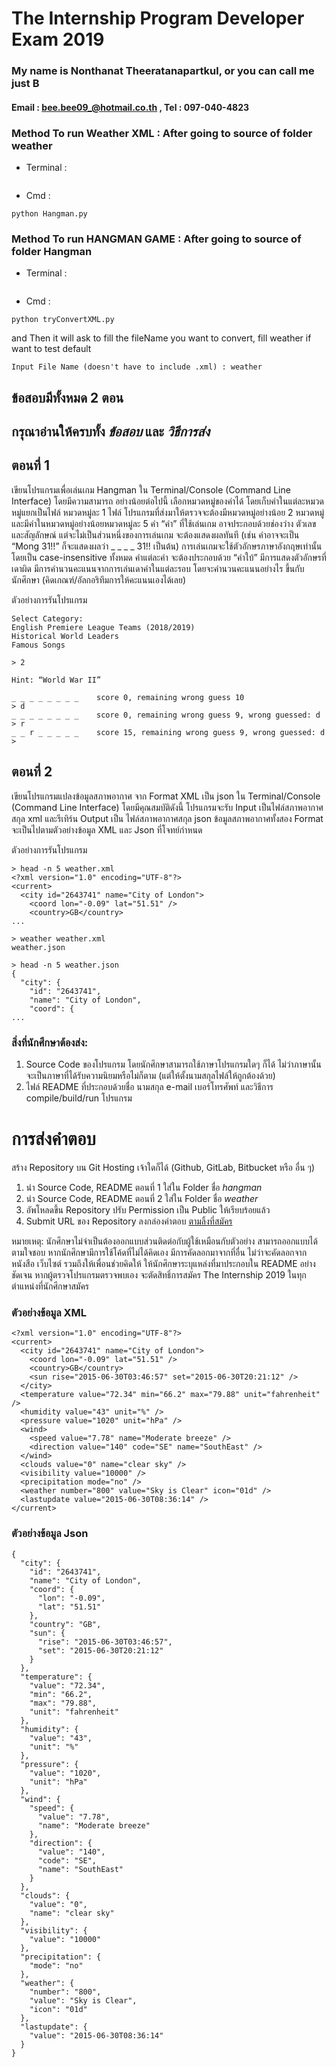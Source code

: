# The Internship Program Developer Exam 2019
### My name is Nonthanat Theeratanapartkul, or you can call me just B

#### Email : bee.bee09_@hotmail.co.th , Tel : 097-040-4823

### Method To run Weather XML : After going to source of folder weather

- Terminal : 
```
```

- Cmd : 
```
python Hangman.py
```


### Method To run HANGMAN GAME : After going to source of folder Hangman

- Terminal :
```
```

- Cmd : 
```
python tryConvertXML.py
```
and Then it will ask to fill the fileName you want to convert, fill weather if want to test default
```
Input File Name (doesn't have to include .xml) : weather
```


## ข้อสอบมีทั้งหมด 2 ตอน

## กรุณาอ่านให้ครบทั้ง _ข้อสอบ_ และ _วิธีการส่ง_

## ตอนที่ 1

เขียนโปรแกรมเพื่อเล่นเกม Hangman ใน Terminal/Console (Command Line Interface) โดยมีความสามารถ อย่างน้อยต่อไปนี้
เลือกหมวดหมู่ของคำได้ โดยเก็บคำในแต่ละหมวดหมู่แยกเป็นไฟล์ หมวดหมู่ละ 1 ไฟล์ โปรแกรมที่ส่งมาให้ตรวจจะต้องมีหมวดหมู่อย่างน้อย 2 หมวดหมู่ และมีคำในหมวดหมู่อย่างน้อยหมวดหมู่ละ 5 คำ
“คำ” ที่ใช้เล่นเกม อาจประกอบด้วยช่องว่าง ตัวเลข และสัญลักษณ์ แต่จะไม่เป็นส่วนหนึ่งของการเล่นเกม จะต้องแสดงผลทันที (เช่น คำอาจจะเป็น “Mong 31!!” ก็จะแสดงผลว่า \_ \_ \_ \_ 31!! เป็นต้น) การเล่นเกมจะใช้ตัวอักษรภาษาอังกฤษเท่านั้น โดยเป็น case-insensitive ทั้งหมด
คำแต่ละคำ จะต้องประกอบด้วย “คำใบ้”
มีการแสดงตัวอักษรที่เดาผิด
มีการคำนวนคะแนนจากการเล่นเดาคำในแต่ละรอบ โดยจะคำนวนคะแนนอย่างไร ขึ้นกับนักศึกษา (คิดเกณฑ์/อัลกอริทึมการให้คะแนนเองได้เลย)

ตัวอย่างการรันโปรแกรม

```
Select Category:
English Premiere League Teams (2018/2019)
Historical World Leaders
Famous Songs

> 2

Hint: “World War II”

_ _ _ _ _ _ _ _    score 0, remaining wrong guess 10
> d
_ _ _ _ _ _ _ _    score 0, remaining wrong guess 9, wrong guessed: d
> r
_ _ r _ _ _ _ _    score 15, remaining wrong guess 9, wrong guessed: d
>
```

## ตอนที่ 2

เขียนโปรแกรมแปลงข้อมูลสภาพอากาศ จาก Format XML เป็น json ใน Terminal/Console (Command Line Interface) โดยมีคุณสมบัติดังนี้
โปรแกรมจะรับ Input เป็นไฟล์สภาพอากาศสกุล xml และรีเทิร์น Output เป็น ไฟล์สภาพอากาศสกุล json
ข้อมูลสภาพอากาศทั้งสอง Format จะเป็นไปตามตัวอย่างข้อมูล XML และ Json ที่โจทย์กำหนด

ตัวอย่างการรันโปรแกรม

```
> head -n 5 weather.xml
<?xml version="1.0" encoding="UTF-8"?>
<current>
  <city id="2643741" name="City of London">
    <coord lon="-0.09" lat="51.51" />
    <country>GB</country>
...

> weather weather.xml
weather.json

> head -n 5 weather.json
{
  "city": {
    "id": "2643741",
    "name": "City of London",
    "coord": {
...
```

### สิ่งที่นักศึกษาต้องส่ง:
1. Source Code ของโปรแกรม โดยนักศึกษาสามารถใช้ภาษาโปรแกรมใดๆ ก็ได้ ไม่ว่าภาษานั้นจะเป็นภาษาที่ได้รับความนิยมหรือไม่ก็ตาม (แต่ให้ตั้งนามสกุลไฟล์ให้ถูกต้องด้วย)
2. ไฟล์ README ที่ประกอบด้วยชื่อ นามสกุล e-mail เบอร์โทรศัพท์ และวิธีการ compile/build/run โปรแกรม


# การส่งคำตอบ
สร้าง Repository บน Git Hosting เจ้าใดก็ได้ (Github, GitLab, Bitbucket หรือ อื่น ๆ)

1. นำ Source Code, README ตอนที่ 1 ใส่ใน Folder ชื่อ _hangman_
2. นำ Source Code, README ตอนที่ 2 ใส่ใน Folder ชื่อ _weather_
3. อัพโหลดขึ้น Repository ปรับ Permission เป็น Public ให้เรียบร้อยแล้ว
4. Submit URL ของ Repository ลงกล่องคำตอบ [ตามลิ้งที่สมัคร](https://theinternship.typeform.com/to/TPKi4v)

หมายเหตุ:
นักศึกษาไม่จำเป็นต้องออกแบบส่วนติดต่อกับผู้ใช้เหมือนกับตัวอย่าง สามารถออกแบบได้ตามใจชอบ
หากนักศึกษามีการใช้โค้ดที่ไม่ได้คิดเอง มีการคัดลอกมาจากที่อื่น ไม่ว่าจะคัดลอกจากหนังสือ เว็บไซต์ รวมถึงให้เพื่อนช่วยคิดให้ ให้นักศึกษาระบุแหล่งที่มาประกอบใน README อย่างชัดเจน หากผู้ตรวจโปรแกรมตรวจพบเอง จะตัดสิทธิ์การสมัคร The Internship 2019 ในทุกตำแหน่งที่นักศึกษาสมัคร


### ตัวอย่างข้อมูล XML

```
<?xml version="1.0" encoding="UTF-8"?>
<current>
  <city id="2643741" name="City of London">
    <coord lon="-0.09" lat="51.51" />
    <country>GB</country>
    <sun rise="2015-06-30T03:46:57" set="2015-06-30T20:21:12" />
  </city>
  <temperature value="72.34" min="66.2" max="79.88" unit="fahrenheit" />
  <humidity value="43" unit="%" />
  <pressure value="1020" unit="hPa" />
  <wind>
    <speed value="7.78" name="Moderate breeze" />
    <direction value="140" code="SE" name="SouthEast" />
  </wind>
  <clouds value="0" name="clear sky" />
  <visibility value="10000" />
  <precipitation mode="no" />
  <weather number="800" value="Sky is Clear" icon="01d" />
  <lastupdate value="2015-06-30T08:36:14" />
</current>
```

### ตัวอย่างข้อมูล Json

```
{
  "city": {
    "id": "2643741",
    "name": "City of London",
    "coord": {
      "lon": "-0.09",
      "lat": "51.51"
    },
    "country": "GB",
    "sun": {
      "rise": "2015-06-30T03:46:57",
      "set": "2015-06-30T20:21:12"
    }
  },
  "temperature": {
    "value": "72.34",
    "min": "66.2",
    "max": "79.88",
    "unit": "fahrenheit"
  },
  "humidity": {
    "value": "43",
    "unit": "%"
  },
  "pressure": {
    "value": "1020",
    "unit": "hPa"
  },
  "wind": {
    "speed": {
      "value": "7.78",
      "name": "Moderate breeze"
    },
    "direction": {
      "value": "140",
      "code": "SE",
      "name": "SouthEast"
    }
  },
  "clouds": {
    "value": "0",
    "name": "clear sky"
  },
  "visibility": {
    "value": "10000"
  },
  "precipitation": {
    "mode": "no"
  },
  "weather": {
    "number": "800",
    "value": "Sky is Clear",
    "icon": "01d"
  },
  "lastupdate": {
    "value": "2015-06-30T08:36:14"
  }
}
```

